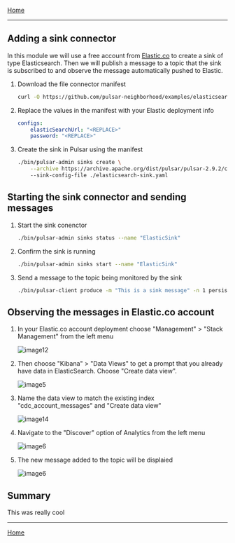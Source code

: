 [Home](index.md)

---

## Adding a sink connector

In this module we will use a free account from [Elastic.co](Elastic.co) to create a sink of type Elasticsearch. Then we will publish a message to a topic that the sink is subscribed to and observe the message automatically pushed to Elastic.

1. Download the file connector manifest

    ```bash
    curl -O https://github.com/pulsar-neighborhood/examples/elasticsearch-sink.yaml 
    ```

1. Replace the values in the manifest with your Elastic deployment info

    ```yaml
    configs:
        elasticSearchUrl: "<REPLACE>"
        password: "<REPLACE>"
    ```

1. Create the sink in Pulsar using the manifest

    ```bash
    ./bin/pulsar-admin sinks create \
        --archive https://archive.apache.org/dist/pulsar/pulsar-2.9.2/connectors/pulsar-io-elastic-search-2.9.2.nar
        --sink-config-file ./elasticsearch-sink.yaml
    ```

## Starting the sink connector and sending messages

1. Start the sink conenctor

    ```bash
    ./bin/pulsar-admin sinks status --name "ElasticSink"
    ```

1. Confirm the sink is running

    ```bash
    ./bin/pulsar-admin sinks start --name "ElasticSink"
    ```

1. Send a message to the topic being monitored by the sink

    ```bash
    ./bin/pulsar-client produce -m "This is a sink message" -n 1 persistent://public/default/es-sink-topic
    ```

## Observing the messages in Elastic.co account

1. In your Elastic.co account deployment choose "Management" > "Stack Management" from the left menu

    ![image12](https://user-images.githubusercontent.com/16946028/160866704-0d6dacfc-c35e-4271-b957-74fa314e37d9.png)

1. Then choose "Kibana" > "Data Views" to get a prompt that you already have data in ElasticSearch. Choose "Create data view".

    ![image5](https://user-images.githubusercontent.com/16946028/160866922-3609aeb4-a1a4-4a87-935e-751cf6d21250.png)

1. Name the data view to match the existing index "cdc_account_messages" and "Create data view"

    ![image14](https://user-images.githubusercontent.com/16946028/160867122-8e83732f-7531-44d9-a321-c266a74091d2.png)

1. Navigate to the "Discover" option of Analytics from the left menu

    ![image6](https://user-images.githubusercontent.com/16946028/160867343-60ec87ac-db5c-461d-8a92-6307e752b14b.png)

1. The new message added to the topic will be displaied

    ![image6](xxx)

## Summary

This was really cool

---
[Home](./index.md)
